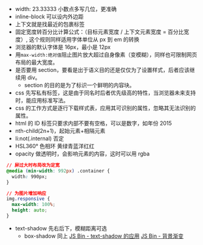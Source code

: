 - width: 23.33333 小数点多写几位，更准确
- inline-block 可以设内外边距
- 上下文就是找最近的包裹标签
- 固定宽度转百分比计算公式：（目标元素宽度 / 上下文元素宽度 = 百分比宽度）, 这个规则同样适用字体单位从 px 到 em 的转换
- 浏览器的默认字体是 16px，最小是 12px
- 用`max-width:绝对值`阻止图片放大超过自身像素（变模糊），同样也可限制网页布局的最大宽度。
- 是否要用 section，要看是出于语义目的还是仅仅为了设置样式，后者应该继续用 div。
  - section 的目的是为了标识一个鲜明的内容块。
- css 先写私有标签，这是由于同名时后者优先级高的特性，当浏览器未来支持时，能应用标准写法。
- css 的工作方式是逐行下载样式表，应用其可识别的属性，忽略其无法识别的属性。
- html 的 ID 标签只要求内部不要有空格，可以是数字，如年份 2015
- nth-child(2n+1)，起始元素+相隔元素
- li:not(.internal) 否定
- HSL360° 色相环 黄绿青蓝洋红红
- opacity 做透明时，会影响元素的内容，这时可以用 rgba

```css
// 屏过大时布局改为定宽
@media (min-width: 992px) .container {
  width: 990px;
}

// 为图片增加响应
img.responsive {
  max-width: 100%;
  height: auto;
}
```

- text-shadow 先右后下，模糊距离可选
  - box-shadow 同上
    [JS Bin - text-shadow 的应用](http://jsbin.com/xugubi/edit?html,css,output)
    [JS Bin - 背景渐变](http://jsbin.com/kehaqi/edit?html,css,output)
